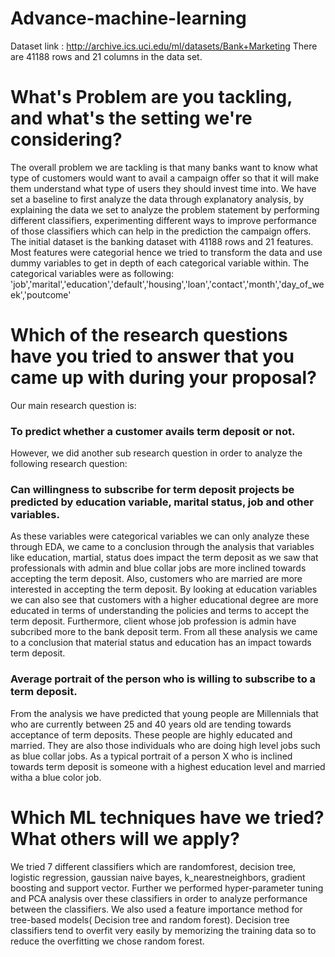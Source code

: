 # Advance-machine-learning

Dataset link : http://archive.ics.uci.edu/ml/datasets/Bank+Marketing 
There are 41188 rows and 21 columns in the data set. 

# What's Problem are you tackling, and what's the setting we're considering? 
The overall problem we are tackling is that many banks want to know what type of customers would want to avail a campaign offer so that it will make them understand what type of users they should invest time into. We have set a baseline to first analyze the data through explanatory analysis, by explaining the data we set to analyze the problem statement by performing different classifiers, experimenting different ways to improve performance of those classifiers which can help in the prediction the campaign offers. The initial dataset is the banking dataset with 41188 rows and 21 features. Most features were categorial hence we tried to transform the data and use dummy variables to get in depth of each categorical variable within. The categorical variables were as following: 'job','marital','education','default','housing','loan','contact','month','day_of_week','poutcome'

# Which of the research questions have you tried to answer that you came up with during your proposal?
Our main research question is:
### To predict whether a customer avails term deposit or not.
However, we did another sub research question in order to analyze the following research question:

### Can willingness to subscribe for term deposit projects be predicted by education variable, marital status, job and other variables.
As these variables were categorical variables we can only analyze these through EDA, we came to a conclusion through the analysis that variables like education, martial, status does impact the term deposit as we saw that professionals with admin and blue collar jobs are more inclined towards accepting the term deposit. Also, customers who are married are more interested in accepting the term deposit. By looking at education variables we can also see that customers with a higher educational degree are more educated in terms of understanding the policies and terms to accept the term deposit. Furthermore, client whose job profession is admin have subcribed more to the bank deposit term. From all these analysis we came to a conclusion that material status and education has an impact towards term deposit.

### Average portrait of the person who is willing to subscribe to a term deposit.
From the analysis we have predicted that young people are Millennials that who are currently between 25 and 40 years old are tending towards acceptance of term deposits. These people are highly educated and married. They are also those individuals who are doing high level jobs such as blue collar jobs. As a typical portrait of a person X who is inclined towards term deposit is someone with a highest education level and married witha a blue color job.

# Which ML techniques have we tried? What others will we apply?
We tried 7 different classifiers which are randomforest, decision tree, logistic regression, gaussian naive bayes, k_nearestneighbors, gradient boosting and support vector. Further we performed hyper-parameter tuning and PCA analysis over these classifiers in order to analyze performance between the classifiers. We also used a feature importance method for tree-based models( Decision tree and random forest). Decision tree classifiers tend to overfit very easily by memorizing the training data so to reduce the overfitting we chose random forest.
